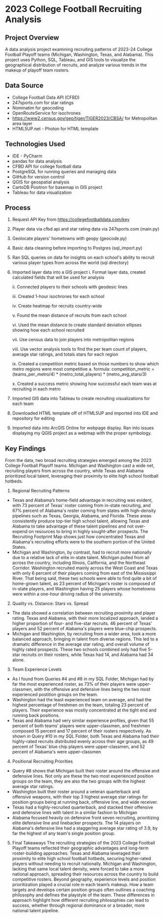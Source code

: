 # 2023 College Football Recruiting Analysis

## Project Overview
A data analysis project examining recruiting patterns of 2023-24 College Football Playoff teams (Michigan, Washington, Texas, and Alabama). 
This project uses Python, SQL, Tableau, and GIS tools to visualize the geographical distribution of recruits, and analyze various trends in the makeup of playoff team rosters.

## Data Source
- College Football Data API (CFBD)
- 247sports.com for star ratings
- Nominatim for geocoding
- OpenRouteService for isochrones
- https://www2.census.gov/geo/tiger/TIGER2023/CBSA/ for Metropolitan area layer
- HTML5UP.net - Photon for HTML template

## Technologies Used
- IDE - PyCharm
- pandas for data analysis
- CFBD API for college football data
- PostgreSQL for running queries and managing data
- GitHub for version control
- QGIS for geospatial analysis
- CartoDB Positron for basemap in GIS project
- Tableau for data visualization

## Process
1. Request API Key from https://collegefootballdata.com/key
2. Player data via cfbd api and star rating data via 247sports.com (main.py)
3. Geolocate players' hometowns with geopy (geocode.py)
4. Basic data cleaning before importing to Postgres (sql_import.py)
5. Ran SQL queries on data for insights on each school's ability to recruit various player types from across the world (sql directory)
6. Imported layer data into a GIS project
   i. Format layer data, created calculated fields that will be used for analysis

   ii. Connected players to their schools with geodesic lines

   iii. Created 1-hour isochrones for each school

   iv. Create heatmap for recruits country-wide

   v. Found the mean distance of recruits from each school

   vi. Used the mean distance to create standard deviation ellipses showing how each school recruited

   vii. Use census data to join players into metropolitan regions

   viii. Use vector analysis tools to find the per team count of players, average star ratings, and totals stars for each region

   ix. Created a competition metric based on those numbers to show which metro regions were most competitive 
       a. formula: competition_metric = (teams_per_metro/4) * (metro_total_players) * (metro_avg_stars/3)

   x. Created a success metric showing how successful each team was at recruiting in each metro
7. Imported GIS data into Tableau to create recruiting visualizations for each team
8. Downloaded HTML template off of HTML5UP and imported into IDE and repository for editing
9. Imported data into ArcGIS Online for webpage display. Ran into issues displaying my QGIS project as a webmap with the proper symbology.

## Key Findings
From the data, two broad recruiting strategies emerged among the 2023 College Football Playoff teams. Michigan and Washington cast a wide net, recruiting players from across the country, while Texas and Alabama prioritized local talent, leveraging their proximity to elite high school football hotbeds.

1. Regional Recruiting Patterns
- Texas and Alabama’s home-field advantage in recruiting was evident, with 73 percent of Texas' roster coming from in-state recruiting, and 67% percent of Alabama's roster coming from states with high-density pipelines such as Texas, Georgia, Alabama, and Florida. These areas consistently produce top-tier high school talent, allowing Texas and Alabama to take advantage of these talent pipelines and not over-expend on resources to bring in highly sought-after prospects. The Recruiting Footprint Map shows just how concentrated Texas and Alabama's recruiting efforts were to the southern portion of the United States. 
- Michigan and Washington, by contrast, had to recruit more nationally due to a relative lack of elite in-state talent. Michigan pulled from all across the country, including Illinois, California, and the Northeast Corridor.  Washington recruited mainly across the West Coast and Texas with only 6 percent of their players coming from east of the Mississippi River. That being said, these two schools were able to find quite a bit of home-grown talent, as 23 percent of Michigan's roster is composed of in-state players, and Washington having 25 players whose hometowns were within a one-hour driving radius of the university.
2. Quality vs. Distance: Stars vs. Spread
- The data showed a correlation between recruiting proximity and player rating. Texas and Alabama, with their more localized approach, landed a higher proportion of four- and five-star recruits. 46 percent of Texas' players and 52 percent of Alabama's players were blue-chip prospects.
- Michigan and Washington, by recruiting from a wider area, took a more balanced approach, bringing in talent from diverse regions. This led to a dramatic difference in the average star rating, and overall volume of highly rated prospects. These two schools combined only had five 5-star recruits on their rosters, while Texas had 14, and Alabama had 34 alone. 
3. Team Experience Levels
- As I found from Queries #4 and #8 in my SQL Folder, Michigan had by far the most experienced roster, as 73% of their players were upper-classmen, with the offensive and defensive lines being the two most experienced postition groups on the team.
- Washington had the least experienced team on average, and had the highest percentage of freshmen on the team, totaling 23 percent of players. Their experience was mostly concentrated at the tight end and running back positions.
- Texas and Alabama had very similar experience profiles, given that 55 percent of both teams' players were upper-classmen, and freshmen composed 15 percent and 17 percent of their rosters respectively. As shown in Query #10 in my SQL Folder, both Texas and Alabama had their highly-rated recruits distributed evenly across their age groups, as 49 percent of Texas' blue chip players were upper-classmen, and 52 percent of Alabama's were upper-classmen 
4. Positional Recruiting Priorities
- Query #8 shows that Michigan built their roster around the offensive and defensive lines. Not only are these the two most experienced position groups on the team, they are also the two groups with the highest average star ratings.
- Washington built their roster around a veteran quarterback and offensive weapons, with their top 3 highest average star ratings for position groups being at running back, offensive line, and wide receiver.
- Texas had a highly-recruited quarterback, and stacked their offensive and defensive lines with talent in a similar fashion to Michigan
-  Alabama focused heavily on defensive front seven recruiting, prioritizing elite defensive line and linebacker prospects. The 14 players on Alabama's defensive line had a staggering average star rating of 3.9, by far the highest of any team's single position group. 
5. Final Takeaways
The recruiting strategies of the 2023 College Football Playoff teams reflected their geographic advantages and long-term roster-building approaches. Texas and Alabama leveraged their proximity to elite high school football hotbeds, securing higher-rated players without needing to recruit nationally. Michigan and Washington, lacking that same local talent density, were forced to take a more national approach, spreading their resources across the country to build competitive rosters.
Beyond geography, experience levels and position prioritization played a crucial role in each team’s makeup. How a team targets and develops certain position groups often outlines a coaching philosophy and defines the playstyle of the team.
These differences in approach highlight how different recruiting philosophies can lead to success, whether through regional dominance or a broader, more national talent pipeline.
